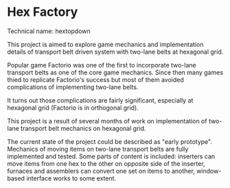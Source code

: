 # Hex Factory

Technical name: hextopdown

This project is aimed to explore game mechanics and implementation details of transport belt driven system with two-lane belts at hexagonal grid.

Popular game Factorio was one of the first to incorporate two-lane transport belts as one of the core game mechanics. Since then many games thied to replicate Factorio's success but most of them avoided complications of implementing two-lane belts.

It turns out those complications are fairly significant, especially at hexagonal grid (Factorio is in orthogonal grid).

This project is a result of several months of work on implementation of two-lane transport belt mechanics on hexagonal grid.

The current state of the project could be described as "early prototype". Mechanics of moving items on two-lane transport belts are fully implemented and tested. Some parts of content is included: inserters can move items from one hex to the other on opposite side of the inserter, furnaces and assemblers can convert one set on items to another, window-based interface works to some extent.
